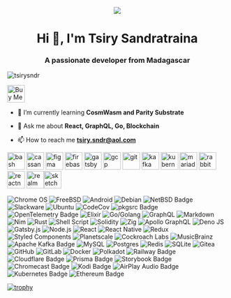 <p align="center">
<img src="https://media3.giphy.com/media/zhYSVCirREeIZtONCI/giphy.gif?cid=6c09b952e67f03715b209b56327c5515e88b73c168631a1b&rid=giphy.gif&ct=s" />
</p>
<h1 align="center">Hi 👋, I'm Tsiry Sandratraina</h1>
<h3 align="center">A passionate developer from Madagascar</h3>

<p align="left"> <img src="https://komarev.com/ghpvc/?username=tsirysndr" alt="tsirysndr" /> </p>

<a href="https://www.buymeacoffee.com/tsiry">
<img src="https://cdn.buymeacoffee.com/buttons/v2/default-red.png" alt="Buy Me A Coffee" height="40" />
</a>



- 🌱 I’m currently learning **CosmWasm and Parity Substrate**

- 💬 Ask me about **React, GraphQL, Go, Blockchain**

- 📫 How to reach me **tsiry.sndr@aol.com**

<p align="left"><img src="https://www.vectorlogo.zone/logos/gnu_bash/gnu_bash-icon.svg" alt="bash" width="40" height="40"/> <img src="https://www.vectorlogo.zone/logos/apache_cassandra/apache_cassandra-icon.svg" alt="cassandra" width="40" height="40"/> <img src="https://www.vectorlogo.zone/logos/figma/figma-icon.svg" alt="figma" width="40" height="40"/> <img src="https://www.vectorlogo.zone/logos/firebase/firebase-icon.svg" alt="firebase" width="40" height="40"/> <img src="https://www.vectorlogo.zone/logos/gatsbyjs/gatsbyjs-icon.svg" alt="gatsby" width="40" height="40"/> <img src="https://www.vectorlogo.zone/logos/google_cloud/google_cloud-icon.svg" alt="gcp" width="40" height="40"/> <img src="https://www.vectorlogo.zone/logos/git-scm/git-scm-icon.svg" alt="git" width="40" height="40"/> <img src="https://www.vectorlogo.zone/logos/apache_kafka/apache_kafka-icon.svg" alt="kafka" width="40" height="40"/> <img src="https://www.vectorlogo.zone/logos/kubernetes/kubernetes-icon.svg" alt="kubernetes" width="40" height="40"/> <img src="https://www.vectorlogo.zone/logos/mariadb/mariadb-icon.svg" alt="mariadb" width="40" height="40"/> <img src="https://www.vectorlogo.zone/logos/rabbitmq/rabbitmq-icon.svg" alt="rabbitMQ" width="40" height="40"/> <img src="https://reactnative.dev/img/header_logo.svg" alt="reactnative" width="40" height="40"/> <img src="https://raw.githubusercontent.com/bestofjs/bestofjs-webui/8665e8c267a0215f3159df28b33c365198101df5/public/logos/realm.svg" alt="realm" width="40" height="40"/><img src="https://www.vectorlogo.zone/logos/sketchapp/sketchapp-icon.svg" alt="sketch" width="40" height="40"/></p><p>

![Chrome OS](https://img.shields.io/badge/chrome%20os-3d89fc?logo=google%20chrome&logoColor=white)
![FreeBSD](https://img.shields.io/badge/-FreeBSD-%23870000?logo=freebsd&logoColor=white)
![Android](https://img.shields.io/badge/Android-3DDC84?logo=android&logoColor=white)
![Debian](https://img.shields.io/badge/Debian-D70A53?&logo=debian&logoColor=white)
![NetBSD Badge](https://img.shields.io/badge/NetBSD-F60?logo=netbsd&logoColor=fff)
![Slackware](https://img.shields.io/badge/-Slackware-%231357BD?logo=slackware&logoColor=white)
![Ubuntu](https://img.shields.io/badge/Ubuntu-E95420?logo=ubuntu&logoColor=white)
![CodeCov](https://img.shields.io/badge/codecov-%23ff0077.svg?logoColor=white)
![pkgsrc Badge](https://img.shields.io/badge/pkgsrc-F60?logo=pkgsrc&logoColor=fff)
![OpenTelemetry Badge](https://img.shields.io/badge/OpenTelemetry-000?logo=opentelemetry&logoColor=fff)
![Elixir](https://img.shields.io/badge/elixir-%234B275F.svg?logo=elixir&logoColor=white)
![Go/Golang](https://img.shields.io/badge/go-%2300ADD8.svg?logo=go&logoColor=white)
![GraphQL](https://img.shields.io/badge/-GraphQL-E10098?logo=graphql&logoColor=white)
![Markdown](https://img.shields.io/badge/markdown-%23000000.svg?logo=markdown&logoColor=white)
![Nim](https://img.shields.io/badge/nim-%23FFE953.svg?logo=nim&logoColor=white)
![Rust](https://img.shields.io/badge/rust-%23000000.svg?logo=rust&logoColor=white)
![Shell Script](https://img.shields.io/badge/shell_script-%23121011.svg?logo=gnu-bash&logoColor=white)
![Solidity](https://img.shields.io/badge/Solidity-%23363636.svg?logo=solidity&logoColor=white)
![Zig](https://img.shields.io/badge/Zig-%23F7A41D.svg?logo=zig&logoColor=white)
![Apollo GraphQL](https://img.shields.io/badge/-ApolloGraphQL-311C87?logo=apollo-graphql)
![Deno JS](https://img.shields.io/badge/deno%20js-000000?logo=deno&logoColor=white)
![Gatsby.js](https://img.shields.io/badge/Gatsby-%23663399.svg?logo=gatsby&logoColor=white)
![Node.js ](https://img.shields.io/badge/node.js-6DA55F?logo=node.js&logoColor=white)
![React](https://img.shields.io/badge/react-%2320232a.svg?logo=react&logoColor=%2361DAFB)
![React Native](https://img.shields.io/badge/react_native-%2320232a.svg?logo=react&logoColor=%2361DAFB)
![Redux](https://img.shields.io/badge/redux-%23593d88.svg?logo=redux&logoColor=white)
![Styled Components](https://img.shields.io/badge/styled--components-DB7093?logo=styled-components&logoColor=white)
![Planetscale](https://img.shields.io/badge/PlanetScale-000000.svg?logo=PlanetScale&logoColor=white)
![Cockroach Labs](https://img.shields.io/badge/Cockroach%20Labs-6933FF?logo=Cockroach%20Labs&logoColor=white)
![MusicBrainz](https://img.shields.io/badge/Musicbrainz-EB743B?logo=musicbrainz&logoColor=BA478F)
![Apache Kafka Badge](https://img.shields.io/badge/Apache%20Kafka-231F20?logo=apachekafka&logoColor=fff)
![MySQL](https://img.shields.io/badge/mysql-%2300f.svg?logo=mysql&logoColor=white)
![Postgres](https://img.shields.io/badge/postgres-%23316192.svg?logo=postgresql&logoColor=white)
![Redis](https://img.shields.io/badge/redis-%23DD0031.svg?logo=redis&logoColor=white)
![SQLite](https://img.shields.io/badge/sqlite-%2307405e.svg?logo=sqlite&logoColor=white)
![Gitea](https://img.shields.io/badge/Gitea-34495E?logo=gitea&logoColor=5D9425)
![GitHub](https://img.shields.io/badge/github-%23121011.svg?logo=github&logoColor=white)
![GitLab](https://img.shields.io/badge/gitlab-%23181717.svg?logo=gitlab&logoColor=white)
![Docker](https://img.shields.io/badge/docker-%230db7ed.svg?logo=docker&logoColor=white)
![Polkadot](https://img.shields.io/badge/polkadot-E6007A?logo=polkadot&logoColor=white)
![Railway Badge](https://img.shields.io/badge/Railway-0B0D0E?logo=railway&logoColor=fff)
![Cloudflare Badge](https://img.shields.io/badge/Cloudflare-F38020?logo=cloudflare&logoColor=fff)
![Prisma Badge](https://img.shields.io/badge/Prisma-2D3748?logo=prisma&logoColor=fff)
![Storybook Badge](https://img.shields.io/badge/Storybook-FF4785?logo=storybook&logoColor=fff)
![Chromecast Badge](https://img.shields.io/badge/Chromecast-999?logo=chromecast&logoColor=fff)
![Kodi Badge](https://img.shields.io/badge/Kodi-17B2E7?logo=kodi&logoColor=fff)
![AirPlay Audio Badge](https://img.shields.io/badge/AirPlay%20Audio-000?logo=airplayaudio&logoColor=fff)
![Kubernetes Badge](https://img.shields.io/badge/Kubernetes-326CE5?logo=kubernetes&logoColor=fff)
![Ethereum Badge](https://img.shields.io/badge/Ethereum-3C3C3D?logo=ethereum&logoColor=fff)


<!--img
  src="https://cr-ss-service.azurewebsites.net/api/ScreenShot?widget=summary&username=tsirysndr&badges=2&show-avatar=false&style=--header-bg-color:%23000;--border-radius:10px"
/-->
  [![trophy](https://github-profile-trophy.vercel.app/?username=tsirysndr&margin-h=15&margin-w=15)](https://github.com/tsirysndr)
  <!--img
  src="https://cr-skills-chart-widget.azurewebsites.net/api/api?username=tsirysndr&skills=Go,Javascript,Typescript,React&width=820"
/-->

